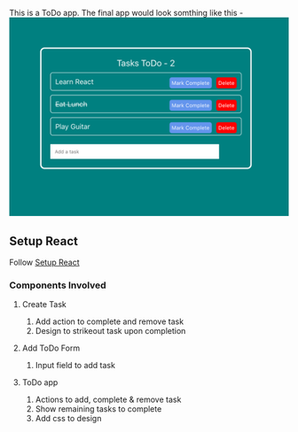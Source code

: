 This is a ToDo app. The final app would look somthing like this -
![todo app](https://raw.githubusercontent.com/priyanshu-sekhar/fullstack-tutorial/master/public/todo.png)

## Setup React
Follow [Setup React](https://reactjs.org/docs/create-a-new-react-app.html
)

### Components Involved
1. Create Task

    1. Add action to complete and remove task
    2. Design to strikeout task upon completion
    
2. Add ToDo Form

    1. Input field to add task
    
3. ToDo app

    1. Actions to add, complete & remove task
    2. Show remaining tasks to complete
    3. Add css to design
    